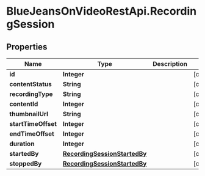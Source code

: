 # BlueJeansOnVideoRestApi.RecordingSession

## Properties
Name | Type | Description | Notes
------------ | ------------- | ------------- | -------------
**id** | **Integer** |  | [optional] 
**contentStatus** | **String** |  | [optional] 
**recordingType** | **String** |  | [optional] 
**contentId** | **Integer** |  | [optional] 
**thumbnailUrl** | **String** |  | [optional] 
**startTimeOffset** | **Integer** |  | [optional] 
**endTimeOffset** | **Integer** |  | [optional] 
**duration** | **Integer** |  | [optional] 
**startedBy** | [**RecordingSessionStartedBy**](RecordingSessionStartedBy.md) |  | [optional] 
**stoppedBy** | [**RecordingSessionStartedBy**](RecordingSessionStartedBy.md) |  | [optional] 


